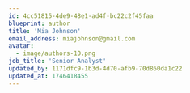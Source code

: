 ```yaml
---
id: 4cc51815-4de9-48e1-ad4f-bc22c2f45faa
blueprint: author
title: 'Mia Johnson'
email_address: miajohnson@gmail.com
avatar:
  - image/authors-10.png
job_title: 'Senior Analyst'
updated_by: 1171dfc9-1b3d-4d70-afb9-70d860da1c22
updated_at: 1746418455
---
```

